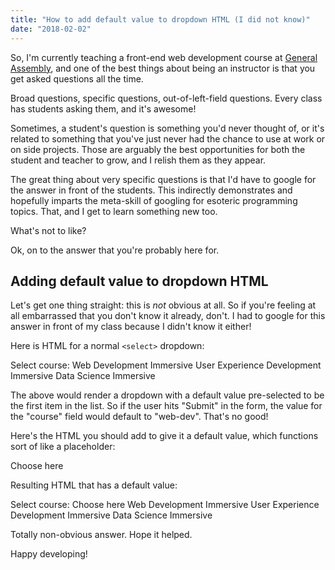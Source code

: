 ```yaml
---
title: "How to add default value to dropdown HTML (I did not know)"
date: "2018-02-02"
---
```


So, I'm currently teaching a front-end web development course at [General Assembly](http://www.generalassemb.ly/), and one of the best things about being an instructor is that you get asked questions all the time.

Broad questions, specific questions, out-of-left-field questions. Every class has students asking them, and it's awesome!

Sometimes, a student's question is something you'd never thought of, or it's related to something that you've just never had the chance to use at work or on side projects. Those are arguably the best opportunities for both the student and teacher to grow, and I relish them as they appear.

The great thing about very specific questions is that I'd have to google for the answer in front of the students. This indirectly demonstrates and hopefully imparts the meta-skill of googling for esoteric programming topics. That, and I get to learn something new too.

What's not to like?

Ok, on to the answer that you're probably here for.

## Adding default value to dropdown HTML

Let's get one thing straight: this is _not_ obvious at all. So if you're feeling at all embarrassed that you don't know it already, don't. I had to google for this answer in front of my class because I didn't know it either!

Here is HTML for a normal `<select>` dropdown:

Select course:
 Web Development Immersive
    User Experience Development Immersive
    Data Science Immersive 

The above would render a dropdown with a default value pre-selected to be the first item in the list. So if the user hits "Submit" in the form, the value for the "course" field would default to "web-dev". That's no good!

Here's the HTML you should add to give it a default value, which functions sort of like a placeholder:

Choose here

Resulting HTML that has a default value:

Select course:
 Choose here
    Web Development Immersive
    User Experience Development Immersive
    Data Science Immersive 

Totally non-obvious answer. Hope it helped.

Happy developing!
